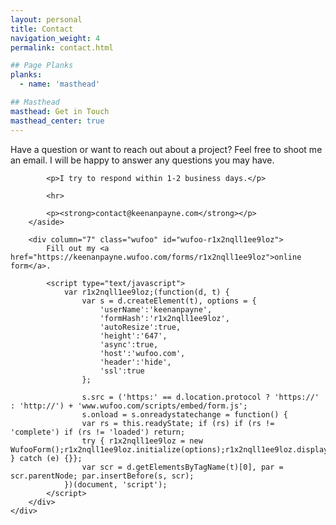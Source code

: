 ```yaml
---
layout: personal
title: Contact
navigation_weight: 4
permalink: contact.html

## Page Planks
planks:
  - name: 'masthead'

## Masthead
masthead: Get in Touch
masthead_center: true
---
```


<main container>
	<div grid>
		<aside column="5" class="contact">
			<p>Have a question or want to reach out about a project? Feel free to shoot me an email. I will be happy to answer any questions you may have.</p>

			<p>I try to respond within 1-2 business days.</p>

			<hr>

			<p><strong>contact@keenanpayne.com</strong></p>
		</aside>

		<div column="7" class="wufoo" id="wufoo-r1x2nqll1ee9loz">
			Fill out my <a href="https://keenanpayne.wufoo.com/forms/r1x2nqll1ee9loz">online form</a>.

			<script type="text/javascript">
				var r1x2nqll1ee9loz;(function(d, t) {
					var s = d.createElement(t), options = {
						'userName':'keenanpayne',
						'formHash':'r1x2nqll1ee9loz',
						'autoResize':true,
						'height':'647',
						'async':true,
						'host':'wufoo.com',
						'header':'hide',
						'ssl':true
					};

					s.src = ('https:' == d.location.protocol ? 'https://' : 'http://') + 'www.wufoo.com/scripts/embed/form.js';
					s.onload = s.onreadystatechange = function() {
					var rs = this.readyState; if (rs) if (rs != 'complete') if (rs != 'loaded') return;
					try { r1x2nqll1ee9loz = new WufooForm();r1x2nqll1ee9loz.initialize(options);r1x2nqll1ee9loz.display(); } catch (e) {}};
					var scr = d.getElementsByTagName(t)[0], par = scr.parentNode; par.insertBefore(s, scr);
				})(document, 'script');
			</script>
		</div>
	</div>
</main>
